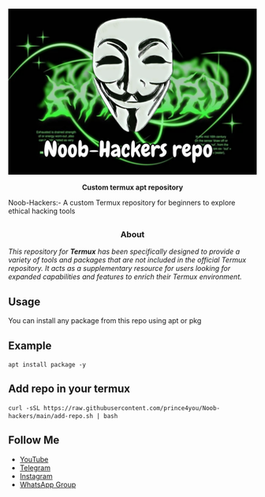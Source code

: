 <p align="center">
  <img src="img/nhr.png">
</p>

<p align="center"><b> Custom termux apt repository  </b></p>

Noob-Hackers:- A custom Termux repository for beginners to explore ethical hacking tools

##
<h3><p align="center">About</p></h3>
<i>This repository for <b>Termux</b> has been specifically designed to provide a variety of tools and packages that are not included in the official Termux repository. It acts as a supplementary resource for users looking for expanded capabilities and features to enrich their Termux environment.</i>


## Usage
You can install any package from this repo using apt or pkg
## Example
```
apt install package -y
```

## Add repo in your termux
```shell
curl -sSL https://raw.githubusercontent.com/prince4you/Noob-hackers/main/add-repo.sh | bash
```
## Follow Me

- [YouTube](https://youtube.com/@noobcybertech2024?si=MVKSaevhkBnmceKZ)
- [Telegram](https://t.me/Annon4you)
- [Instagram](https://www.instagram.com/annon_4you)
- [WhatsApp Group](https://chat.whatsapp.com/DQHA1MZ46RYGlyIIOPZR2T)







